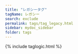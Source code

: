 ```yaml
---
title: "レガシータグ"
tagName: レガシー
search: exclude
permalink: tags/tag_legacy.html
sidebar: mydoc_sidebar
folder: tags
---
```

{% include taglogic.html %}
